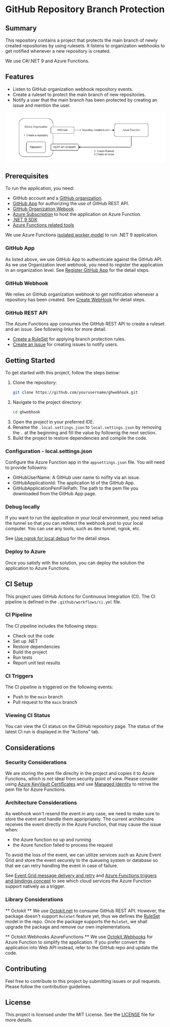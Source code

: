 # GitHub Repository Branch Protection

## Summary

This repository contains a project that protects the main branch of newly created repositories by using rulesets. It listens to organization webhooks to get notified whenever a new repository is created.

We use C#/.NET 9 and Azure Functions.

## Features

- Listen to GitHub organization webhook repository events.
- Create a ruleset to protect the main branch of new repositories.
- Notify a user that the main branch has been protected by creating an issue and mention the user.

![Architecture](./assets/architecture-diagram.png)

## Prerequisites

To run the application, you need:

- GitHub account and a [GitHub organization](https://docs.github.com/en/organizations).
- [GitHub App](https://docs.github.com/en/developers/apps/building-github-apps/creating-a-github-app) for authorizing the use of GitHub REST API.
- [GitHub Organization Webook](https://docs.github.com/en/webhooks)
- [Azure Subscription](https://portal.azure.com) to host the application on Azure Function.
- [.NET 9 SDK](https://dotnet.microsoft.com/en-us/download/dotnet/9.0)
- [Azure Functions related tools](https://learn.microsoft.com/en-us/azure/azure-functions/functions-reference)

We use Azure Functions [isolated worker model](https://learn.microsoft.com/en-us/azure/azure-functions/dotnet-isolated-process-guide) to run .NET 9 application.

### GitHub App

As listed above, we use GitHub App to authenticate against the GitHub API. As we use Organization level webhook, you need to register the application in an organization level. 
See [Register GitHub App](./RegisterGitHubApp.md) for the detail steps.

### GitHub Webhook

We relies on GitHub organization webhook to get notification whenever a repository has been created.
See [Create WebHook](./CreateWebHook.md) for detail steps.

### GitHub REST API

The Azure Functions app consumes the GitHub REST API to create a ruleset and an issue. See following links for more detail.

- [Create a RuleSet](https://docs.github.com/en/rest/repos/rules?apiVersion=2022-11-28#create-a-repository-ruleset) for applying branch protection rules.
- [Create an Issue](https://docs.github.com/en/rest/issues/issues?apiVersion=2022-11-28#create-an-issue) for creating issues to notify users.

## Getting Started

To get started with this project, follow the steps below:

1. Clone the repository:
    ```sh
    git clone https://github.com/yourusername/ghwebhook.git
    ```
1. Navigate to the project directory:
    ```sh
    cd ghwebhook
    ```
1. Open the project in your preferred IDE.
1. Rename the `.local.settings.json` to `local.settings.json` by removing the `.` at the beginning and fill the value by follownig the next section.
1. Build the project to restore dependencies and compile the code.

### Configuration - local.settings.json

Configure the Azure Function app in the `appsettings.json` file. You will need to provide followins:

- GitHubUserName: A GitHub user name to nofity via an issue.
- GitHubApplicationId: The application Id of the GitHub App.
- GitHubApplicationPemFilePath: The path to the pem file you downloaded from the GitHub App page.

### Debug locally

If you want to run the application in your local environment, you need setup the tunnel so that you can redirect the webhook post to your local computer. You can use any tools, such as dev tunnel, ngrok, etc.

See [Use ngrok for local debug](UseNgrok.md) for the detail steps.

### Deploy to Azure

Once you satisfy with the solution, you can deploy the solution the application to Azure Functions.

## CI Setup

This project uses GitHub Actions for Continuous Integration (CI). The CI pipeline is defined in the `.github/workflows/ci.yml` file.

### CI Pipeline

The CI pipeline includes the following steps:
- Check out the code
- Set up .NET
- Restore dependencies
- Build the project
- Run tests
- Report unit test results

### CI Triggers

The CI pipeline is triggered on the following events:
- Push to the `main` branch
- Pull request to the `main` branch

### Viewing CI Status

You can view the CI status on the GitHub repository page. The status of the latest CI run is displayed in the "Actions" tab.

## Considerations

### Security Considerations

We are storing the pem file direclty in the project and copies it to Azure Functions, which is not ideal from security point of view. Please consider using [Azure KeyVault Certificates](https://learn.microsoft.com/en-us/azure/key-vault/certificates/) and use [Managed Identity](https://learn.microsoft.com/en-us/azure/app-service/app-service-key-vault-references?tabs=azure-cli) to retrive the pem file for Azure Functions.

### Architecture Considerations

As webhook won't resend the event in any case, we need to make sure to store the event and handle them appripriately. The current architecutre receives the event directly in the Azure Function, that may cause the issue when:

- the Azure function no up and running
- the Azure function failed to process the request

To avoid the loss of the event, we can utilize services such as Azure Event Grid and store the event securely to the queueing system or database so that we can retry handling the event in case of failure.

See [Event Grid message delivery and retry](https://learn.microsoft.com/en-us/azure/event-grid/delivery-and-retry) and [Azure Functions triggers and bindings concept](https://learn.microsoft.com/en-us/azure/azure-functions/functions-triggers-bindings) to see which cloud services the Azure Function support natively as a trigger.

### Library Considerations

** Octokit **
We use [Octokit.net](https://github.com/octokit/octokit.net) to consume GitHub REST API. However, the package doesn't support `RuleSet` feature yet, thus we defines the [RuleSet](./Models/RuleSet/RuleSet.cs) model in the repo. Once the package supports the `RuleSet`, we shall upgrade the package and remove our own implementations.

** Octokit.Webhooks.AzureFunctions **
We use [Octokit.Webhooks](https://github.com/octokit/webhooks.net) for Azure Function to simplify the application. If you prefer convert the application into Web API instead, refer to the GitHub repo and update the code.

## Contributing
Feel free to contribute to this project by submitting issues or pull requests. Please follow the contribution guidelines.

## License
This project is licensed under the MIT License. See the [LICENSE](LICENSE) file for more details.
